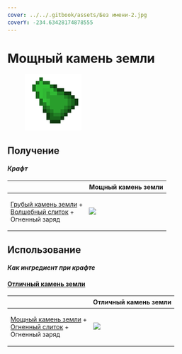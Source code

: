 ```yaml
---
cover: ../../.gitbook/assets/Без имени-2.jpg
coverY: -234.63428174878555
---
```


# Мощный камень земли

<figure><img src="../../.gitbook/assets/powerful_earth_shard_128.png" alt=""><figcaption></figcaption></figure>

## Получение

#### _Крафт_

| ㅤ                                                                                                                                  | Мощный камень земли                                   |
| ---------------------------------------------------------------------------------------------------------------------------------- | ----------------------------------------------------- |
| <p><a href="crude_earth_gem.md">Грубый камень земли</a> +<br><a href="fairy_ingot.md">Волшебный слиток</a> +<br>Огненный заряд</p> | ![](../../.gitbook/assets/powerful\_earth\_shard.png) |

## Использование

#### _Как ингредиент при крафте_

#### [Отличный камень земли](fine\_earth\_gem.md)

| ㅤ                                                                                                                                        | Отличный камень земли                           |
| ---------------------------------------------------------------------------------------------------------------------------------------- | ----------------------------------------------- |
| <p><a href="powerful_earth_shard.md">Мощный камень земли</a> +<br><a href="fireite_ingot.md">Огненный слиток</a> +<br>Огненный заряд</p> | ![](../../.gitbook/assets/fine\_earth\_gem.png) |
